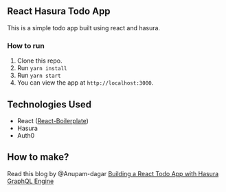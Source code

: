 ## React Hasura Todo App
This is a simple todo app built using react and hasura.

### How to run

1.  Clone this repo.
2.  Run `yarn install`
3.  Run `yarn start`<br />
4.  You can view the app at `http://localhost:3000`.

## Technologies Used

- React ([React-Boilerplate](https://github.com/react-boilerplate/react-boilerplate))
- Hasura
- Auth0

## How to make?
Read this blog by @Anupam-dagar [Building a React Todo App with Hasura GraphQL Engine](https://hackernoon.com/building-a-react-todo-app-with-hasura-graphql-engine-511b703a7ef)